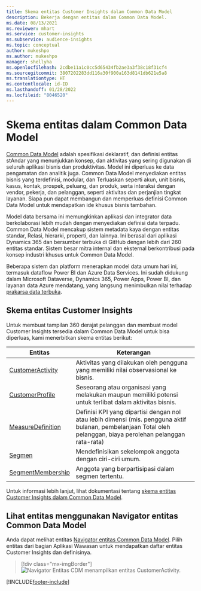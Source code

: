 ```yaml
---
title: Skema entitas Customer Insights dalam Common Data Model
description: Bekerja dengan entitas dalam Common Data Model.
ms.date: 08/13/2021
ms.reviewer: mhart
ms.service: customer-insights
ms.subservice: audience-insights
ms.topic: conceptual
author: mukeshpo
ms.author: mukeshpo
manager: shellyha
ms.openlocfilehash: 2cdbe11a1c0cc5d65434fb2ae3a3f38c18f31cf4
ms.sourcegitcommit: 3807202283dd116a30f900a163d8141db621e5a8
ms.translationtype: HT
ms.contentlocale: id-ID
ms.lasthandoff: 01/28/2022
ms.locfileid: "8046520"
---
```

# <a name="entity-schemas-in-common-data-model"></a>Skema entitas dalam Common Data Model



[Common Data Model](/common-data-model/) adalah spesifikasi deklaratif, dan definisi entitas stAndar yang menunjukkan konsep, dan aktivitas yang sering digunakan di seluruh aplikasi bisnis dan produktivitas. Model ini diperluas ke data pengamatan dan analitik juga. Common Data Model menyediakan entitas bisnis yang terdefinisi, modular, dan Terluaskan seperti akun, unit bisnis, kasus, kontak, prospek, peluang, dan produk, serta interaksi dengan vendor, pekerja, dan pelanggan, seperti aktivitas dan perjanjian tingkat layanan. Siapa pun dapat membangun dan memperluas definisi Common Data Model untuk mendapatkan ide khusus bisnis tambahan.

Model data bersama ini memungkinkan aplikasi dan integrator data berkolaborasi lebih mudah dengan menyediakan definisi data terpadu. Common Data Model mencakup sistem metadata kaya dengan entitas standar, Relasi, hierarki, properti, dan lainnya. Ini berasal dari aplikasi Dynamics 365 dan bersumber terbuka di GitHub dengan lebih dari 260 entitas standar. Sistem besar mitra internal dan eksternal berkontribusi pada konsep industri khusus untuk Common Data Model.

Beberapa sistem dan platform menerapkan model data umum hari ini, termasuk dataflow Power BI dan Azure Data Services. Ini sudah didukung dalam Microsoft Dataverse, Dynamics 365, Power Apps, Power BI, dan layanan data Azure mendatang, yang langsung menimbulkan nilai terhadap [prakarsa data terbuka](https://www.microsoft.com/open-data-initiative).

## <a name="customer-insights-entity-schemas"></a>Skema entitas Customer Insights

Untuk membuat tampilan 360 derajat pelanggan dan membuat model Customer Insights tersedia dalam Common Data Model untuk bisa diperluas, kami menerbitkan skema entitas berikut:

| Entitas | Keterangan |
|---------|---------|
|[CustomerActivity](/common-data-model/schema/core/applicationcommon/foundationcommon/crmcommon/solutions/customerinsights/customeractivity) | Aktivitas yang dilakukan oleh pengguna yang memiliki nilai observasional ke bisnis. |
|[CustomerProfile](/common-data-model/schema/core/applicationcommon/foundationcommon/crmcommon/solutions/customerinsights/customerprofile) | Seseorang atau organisasi yang melakukan maupun memiliki potensi untuk terlibat dalam aktivitas bisnis. |
|[MeasureDefinition](/common-data-model/schema/core/applicationcommon/foundationcommon/crmcommon/solutions/customerinsights/measuredefinition) | Definisi KPI yang dipartisi dengan nol atau lebih dimensi (mis. pengguna aktif bulanan, pembelanjaan Total oleh pelanggan, biaya perolehan pelanggan rata-rata) |
|[Segmen](/common-data-model/schema/core/applicationcommon/foundationcommon/crmcommon/solutions/customerinsights/segment) | Mendefinisikan sekelompok anggota dengan ciri-ciri umum. |
|[SegmentMembership](/common-data-model/schema/core/applicationcommon/foundationcommon/crmcommon/solutions/customerinsights/segmentmembership) | Anggota yang berpartisipasi dalam segmen tertentu. |

Untuk informasi lebih lanjut, lihat dokumentasi tentang [skema entitas Customer Insights dalam Common Data Model](/common-data-model/schema/core/applicationcommon/foundationcommon/crmcommon/solutions/customerinsights/overview).

## <a name="view-entities-using-the-common-data-model-entity-navigator"></a>Lihat entitas menggunakan Navigator entitas Common Data Model

Anda dapat melihat entitas [Navigator entitas Common Data Model](https://microsoft.github.io/CDM/). Pilih entitas dari bagian Aplikasi Wawasan untuk mendapatkan daftar entitas Customer Insights dan definisinya.
> [!div class="mx-imgBorder"]
> ![Navigator Entitas CDM menampilkan entitas CustomerActivity.](media/CDM-entity-navigator.png "Navigator Entitas CDM menampilkan entitas CustomerActivity")


[!INCLUDE[footer-include](../includes/footer-banner.md)]
